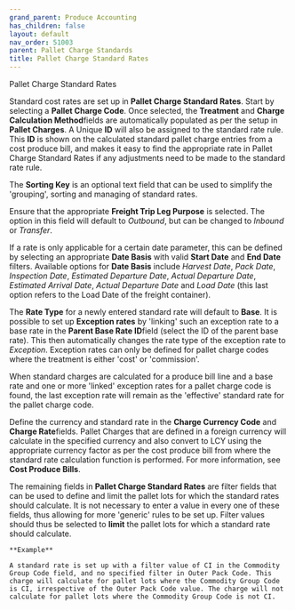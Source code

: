 ```yaml
---
grand_parent: Produce Accounting
has_children: false
layout: default
nav_order: 51003
parent: Pallet Charge Standards
title: Pallet Charge Standard Rates
---
```


Pallet Charge Standard Rates

Standard cost rates are set up in **Pallet Charge Standard Rates**. Start by selecting a **Pallet Charge Code**. Once selected, the **Treatment** and **Charge Calculation Method**fields are automatically populated as per the setup in **Pallet Charges**. A Unique **ID** will also be assigned to the standard rate rule. This **ID** is shown on the calculated standard pallet charge entries from a cost produce bill, and makes it easy to find the appropriate rate in Pallet Charge Standard Rates if any adjustments need to be made to the standard rate rule.

The **Sorting Key** is an optional text field that can be used to simplify the 'grouping', sorting and managing of standard rates.




Ensure that the appropriate **Freight Trip Leg Purpose** is selected. The option in this field will default to *Outbound*, but can be changed to *Inbound* or *Transfer*.

If a rate is only applicable for a certain date parameter, this can be defined by selecting an appropriate **Date Basis** with valid **Start Date** and **End Date** filters. Available options for **Date Basis** include *Harvest Date*, *Pack Date*, *Inspection Date*, *Estimated Departure Date*, *Actual Departure Date*, *Estimated Arrival Date*, *Actual Departure Date* and *Load Date* (this last option refers to the Load Date of the freight container).

The **Rate Type** for a newly entered standard rate will default to **Base**. It is possible to set up **Exception rates** by 'linking' such an exception rate to a base rate in the **Parent Base Rate ID**field (select the ID of the parent base rate). This then automatically changes the rate type of the exception rate to *Exception*. Exception rates can only be defined for pallet charge codes where the treatment is either 'cost' or 'commission'.

When standard charges are calculated for a produce bill line and a base rate and one or more 'linked' exception rates for a pallet charge code is found, the last exception rate will remain as the 'effective' standard rate for the pallet charge code.

Define the currency and standard rate in the **Charge Currency Code** and **Charge Rate**fields. Pallet Charges that are defined in a foreign currency will calculate in the specified currency and also convert to LCY using the appropriate currency factor as per the cost produce bill from where the standard rate calculation function is performed. For more information, see **Cost Produce Bills**.

The remaining fields in **Pallet Charge Standard Rates** are filter fields that can be used to define and limit the pallet lots for which the standard rates should calculate. It is not necessary to enter a value in every one of these fields, thus allowing for more 'generic' rules to be set up. Filter values should thus be selected to **limit** the pallet lots for which a standard rate should calculate.

```
**Example**

A standard rate is set up with a filter value of CI in the Commodity Group Code field, and no specified filter in Outer Pack Code. This charge will calculate for pallet lots where the Commodity Group Code is CI, irrespective of the Outer Pack Code value. The charge will not calculate for pallet lots where the Commodity Group Code is not CI.

```